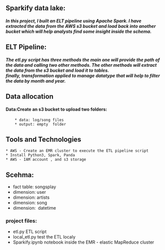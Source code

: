 ## Sparkify data lake:
##### In this project, I built an ELT pipeline using Apache Spark. I have extracted the data from the AWS s3 bucket and load back into another bucket which will help analysts find some insight inside the schema.


## ELT Pipeline:
#####  The etl.py script has three methods the main one will provide the path of the data and calling two other methods. The other methods will extract the data from the s3 bucket and load it to tables. finally, transformation applied to manage datatype that will help to filter the data by month and year. 

## Data allocation
#### Data:Create an s3 bucket to upload two folders:
        * data: log/song files 
        * output: empty  folder


## Tools and Technologies 
    * AWS - Create an EMR cluster to execute the ETL pipeline script
    * Install Python3, Spark, Panda
    * AWS - IAM account , and s3 storage 
  
## Scehma: 
- fact table: songsplay
- dimension: user
- dimension: artists 
- dimension: song
- dimension:  datetime

### project files:
- etl.py ETL script
- local_etl.py test the ETL localy
- Sparkify.ipynb notebook inside the EMR - elastic MapReduce cluster
  
